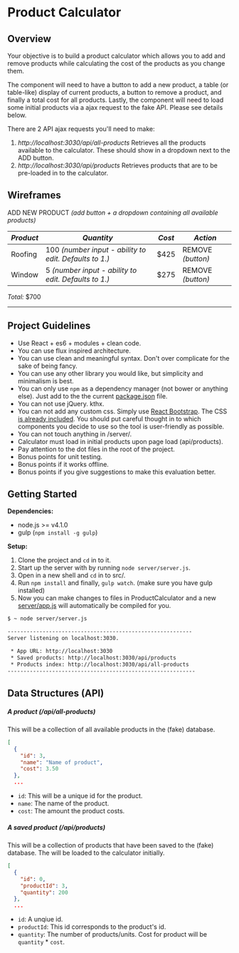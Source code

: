 # Product Calculator

## Overview

Your objective is to build a product calculator which allows you to add and
remove products while calculating the cost of the products as you change them.

The component will need to have a button to add a new product, a table (or
table-like) display of current products, a button to remove a product, and
finally a total cost for all products. Lastly, the component will need to load
some initial products via a ajax request to the fake API. Please see details
below.

There are 2 API ajax requests you'll need to make:

  1. *http://localhost:3030/api/all-products* Retrieves all the products available to the calculator. These should show in a dropdown next to the ADD button.
  2. *http://localhost:3030/api/products* Retrieves products that are to be pre-loaded in to the calculator.


## Wireframes

ADD NEW PRODUCT _(add button + a dropdown containing all available products)_

*Product* | *Quantity* | *Cost* | *Action*
--- | --- | --- | ---
Roofing | 100 _(number input - ability to edit. Defaults to 1.)_ | $425 | REMOVE _(button)_
Window | 5 _(number input - ability to edit. Defaults to 1.)_ | $275 | REMOVE _(button)_

*Total:* $700

----------------------------------------------

## Project Guidelines

* Use React + es6 + modules + clean code.
* You can use flux inspired architecture.
* You can use clean and meaningful syntax. Don't over complicate for the sake of being fancy.
* You can use any other library you would like, but simplicity and minimalism is best.
* You can only use `npm` as a dependency manager (not bower or anything else). Just add to the the current [package.json](src/package.json) file.
* You can not use jQuery. kthx.
* You can not add any custom css. Simply use [React Bootstrap](http://react-bootstrap.github.io/components.html). The CSS [is already included](server/app.html). You should put careful thought in to which components you decide to use so the tool is user-friendly as possible.
* You can not touch anything in /server/.
* Calculator must load in initial products upon page load (api/products).
* Pay attention to the dot files in the root of the project.
* Bonus points for unit testing.
* Bonus points if it works offline.
* Bonus points if you give suggestions to make this evaluation better.

## Getting Started

**Dependencies:**

* node.js >= v4.1.0
* gulp (`npm install -g gulp`)

**Setup:**

1. Clone the project and `cd` in to it.
2. Start up the server with by running `node server/server.js`.
3. Open in a new shell and `cd` in to src/.
4. Run `npm install` and finally, `gulp watch`. (make sure you have gulp installed)
5. Now you can make changes to files in ProductCalculator and a new [server/app.js](server/app.js) will automatically be compiled for you.

```bash
$ ~ node server/server.js

----------------------------------------------------------
Server listening on localhost:3030.

 * App URL: http://localhost:3030
 * Saved products: http://localhost:3030/api/products
 * Products index: http://localhost:3030/api/all-products
-----------------------------------------------------------
```

## Data Structures (API)

##### A product (/api/all-products)

This will be a collection of all available products in the (fake) database.

```json
[
  {
    "id": 3,
    "name": "Name of product",
    "cost": 3.50
  },
  ...
```

* `id`: This will be a unique id for the product.
* `name`: The name of the product.
* `cost`: The amount the product costs.

##### A saved product (/api/products)

This will be a collection of products that have been saved to the (fake) database.
The will be loaded to the calculator initially.

```json
[
  {
    "id": 0,
    "productId": 3,
    "quantity": 200
  },
  ...
```

* `id`: A unqiue id.
* `productId`: This id corresponds to the product's id.
* `quantity`: The number of products/units. Cost for product will be `quantity` * `cost`.
